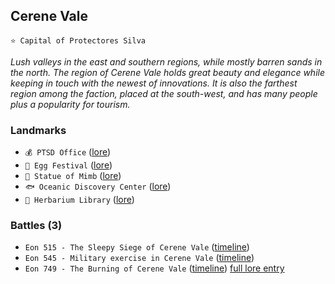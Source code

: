 ## Cerene Vale
`⭐ Capital of Protectores Silva`

*Lush valleys in the east and southern regions, while mostly barren sands in the north. The region of Cerene Vale holds great beauty and elegance while keeping in touch with the newest of innovations. It is also the farthest region among the faction, placed at the south-west, and has many people plus a popularity for tourism.*
### Landmarks
- `💰 PTSD Office` ([lore](<https://zeithalt.github.io//r/ptsd_office.html>))
- `🥚 Egg Festival` ([lore](<https://zeithalt.github.io//r/egg_festival.html>))
- `🗽 Statue of Mimb` ([lore](<https://zeithalt.github.io//r/statue_of_mimb.html>))
- `🐟 Oceanic Discovery Center` ([lore](<https://zeithalt.github.io//r/oceanic_discovery_center.html>))
- `📗 Herbarium Library` ([lore](<https://zeithalt.github.io//r/herbarium_library.html>))
### Battles (3)
- `Eon 515 - The Sleepy Siege of Cerene Vale` ([timeline](<https://zeithalt.github.io//t/#eon0515>))
- `Eon 545 - Military exercise in Cerene Vale` ([timeline](<https://zeithalt.github.io//t/#eon0545>))
- `Eon 749 - The Burning of Cerene Vale` ([timeline](<https://zeithalt.github.io//t/#eon0749>))
[full lore entry](<https://zeithalt.github.io//r/cerene_vale.html>)
